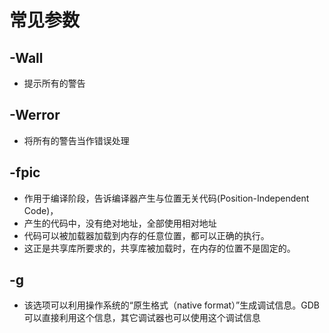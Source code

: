 # 常见参数
## -Wall
- 提示所有的警告

## -Werror
- 将所有的警告当作错误处理

## -fpic
- 作用于编译阶段，告诉编译器产生与位置无关代码(Position-Independent Code)，
- 产生的代码中，没有绝对地址，全部使用相对地址
- 代码可以被加载器加载到内存的任意位置，都可以正确的执行。
- 这正是共享库所要求的，共享库被加载时，在内存的位置不是固定的。

## -g

- 该选项可以利用操作系统的“原生格式（native format）”生成调试信息。GDB 可以直接利用这个信息，其它调试器也可以使用这个调试信息

